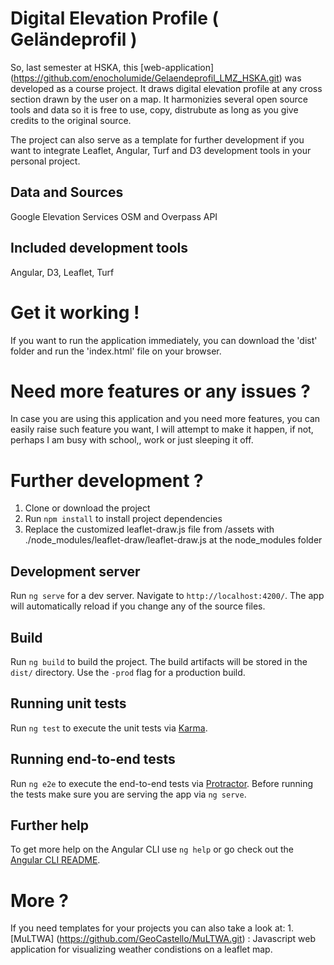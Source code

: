 # Digital Elevation Profile ( Geländeprofil )

So, last semester at HSKA, this [web-application] (https://github.com/enocholumide/Gelaendeprofil_LMZ_HSKA.git) was developed as a course project. It draws digital elevation profile at any cross section drawn by the user on a map. It harmonizies several open source tools and data so it is free to use, copy, distrubute as long as you give credits to the original source.

The project can also serve as a template for further development if you want to integrate Leaflet, Angular, Turf and D3 development tools in your personal project.

## Data and Sources

Google Elevation Services
OSM and Overpass API

## Included development tools

Angular, D3, Leaflet, Turf

# Get it working !

If you want to run the application immediately, you can download the 'dist' folder and run the 'index.html' file on your browser.

# Need more features or any issues ?

In case you are using this application and you need more features, you can easily raise such feature you want, I will attempt to make it happen, if not, perhaps I am busy with school,, work or just sleeping it off.

# Further development ?

1. Clone or download the project
2. Run `npm install` to install project dependencies
3. Replace the customized leaflet-draw.js file from /assets with ./node_modules/leaflet-draw/leaflet-draw.js at the node_modules folder

## Development server

Run `ng serve` for a dev server. Navigate to `http://localhost:4200/`. The app will automatically reload if you change any of the source files.

## Build

Run `ng build` to build the project. The build artifacts will be stored in the `dist/` directory. Use the `-prod` flag for a production build.

## Running unit tests

Run `ng test` to execute the unit tests via [Karma](https://karma-runner.github.io).

## Running end-to-end tests

Run `ng e2e` to execute the end-to-end tests via [Protractor](http://www.protractortest.org/).
Before running the tests make sure you are serving the app via `ng serve`.

## Further help

To get more help on the Angular CLI use `ng help` or go check out the [Angular CLI README](https://github.com/angular/angular-cli/blob/master/README.md).

# More ?

If you need templates for your projects you can also take a look at: 
    1. [MuLTWA] (https://github.com/GeoCastello/MuLTWA.git) : Javascript web application for visualizing weather condistions on a leaflet map.